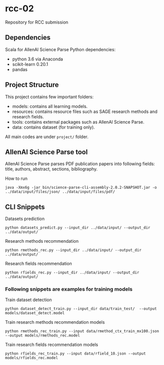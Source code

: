 # rcc-02
Repository for RCC submission

## Dependencies
Scala for AllenAI Science Parse
Python dependencies:
- python 3.6 via Anaconda
- scikit-learn 0.20.1
- pandas

## Project Structure
This project contains few important folders:
- models: contains all learning models.
- resources: contains resource files such as SAGE research methods and research fields.
- tools: contains external packages such as AllenAI Science Parse.
- data: contains dataset (for training only).

All main codes are under `project/` folder.

## AllenAI Science Parse tool
AllenAI Science Parse parses PDF publication papers into following fields: title, authors, abstract, sections, bibliography.

How to run
```
java -Xmx6g -jar bin/science-parse-cli-assembly-2.0.2-SNAPSHOT.jar -o ../data/input/files/json/ ../data/input/files/pdf/
```

## CLI Snippets

Datasets prediction
```
python datasets_predict.py --input_dir ../data/input/ --output_dir ../data/output/
```

Research methods recommendation
```
python rmethods_rec.py --input_dir ../data/input/ --output_dir ../data/output/
```

Research fields recommendation
```
python rfields_rec.py --input_dir ../data/input/ --output_dir ../data/output/
```

### Following snippets are examples for training models

Train dataset detection
```
python dataset_detect_train.py --input_dir data/train_test/  --output models/dataset_detect.model
```

Train research methods recommendation models
```
python rmethods_rec_train.py --input data/rmethod_ctx_train_mx100.json --output models/rmethods_rec.model
```

Train research fields recommendation models
```
python rfields_rec_train.py --input data/rfield_10.json --output models/rfields_rec.model
```

